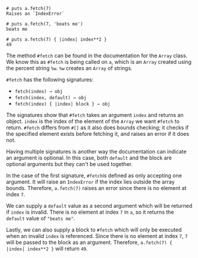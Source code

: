 ```
# puts a.fetch(7)
Raises an `IndexError`

# puts a.fetch(7, 'beats me')
beats me

# puts a.fetch(7) { |index| index**2 }
49
```

The method `#fetch` can be found in the documentation for the `Array` class. We know this as `#fetch` is being called on `a`, which is an `Array` created using the percent string `%w`. `%w` creates an `Array` of strings.

`#fetch` has the following signatures:
- `fetch(index) → obj`
- `fetch(index, default) → obj`
- `fetch(index) { |index| block } → obj`

The signatures show that `#fetch` takes an argument `index` and returns an object. `index` is the index of the element of the `Array` we want `#fetch` to return. `#fetch` differs from `#[]` as it also does bounds checking; it checks if the specified element exists before fetching it, and raises an error if it does not.

Having multiple signatures is another way the documentation can indicate an argument is optional. In this case, both `default` and the block are optional arguments but they can't be used together.

In the case of the first signature, `#fetch`is defined as only accepting one argument. It will raise an `IndexError` if the index lies outside the array bounds. Therefore, `a.fetch(7)` raises an error since there is no element at index `7`.

We can supply a `default` value as a second argument which will be returned if `index` is invalid. There is no element at index `7` in `a`, so it returns the `default` value of `"beats me"`.

Lastly, we can also supply a block to `#fetch` which will only be executed when an invalid `index` is referenced. Since there is no element at index `7`, `7` will be passed to the block as an argument. Therefore, `a.fetch(7) { |index| index**2 }` will return `49`.